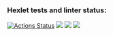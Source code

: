 ### Hexlet tests and linter status:
[![Actions Status](https://github.com/green4lime/python-project-49/actions/workflows/hexlet-check.yml/badge.svg)](https://github.com/green4lime/python-project-49/actions)
<a href="https://codeclimate.com/github/green4lime/python-project-49/maintainability"><img src="https://api.codeclimate.com/v1/badges/7e6e3348c3aed1e62dd4/maintainability" /></a>
<a href="https://codeclimate.com/github/green4lime/python-project-49/test_coverage"><img src="https://api.codeclimate.com/v1/badges/7e6e3348c3aed1e62dd4/test_coverage" /></a>
<a href="https://asciinema.org/a/Z7dNHAeIdMago60DNPc1JJl9i" target="_blank"><img src="https://asciinema.org/a/Z7dNHAeIdMago60DNPc1JJl9i.svg" /></a>